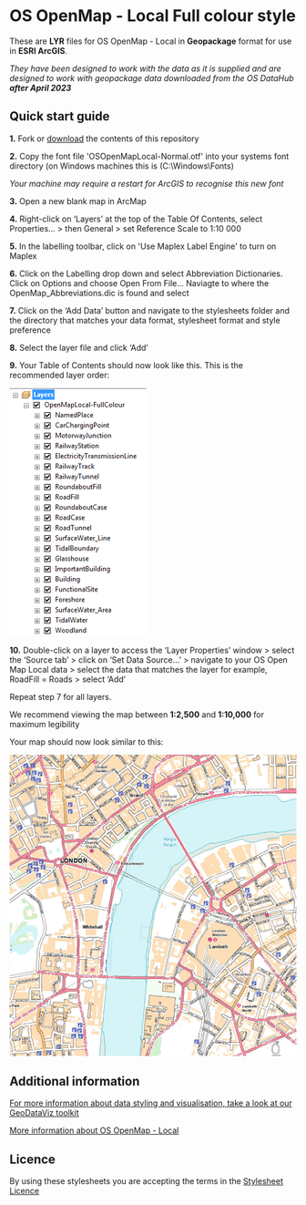 # OS OpenMap - Local Full colour style

These are **LYR** files for OS OpenMap - Local in **Geopackage** format for use in **ESRI ArcGIS**.

*They have been designed to work with the data as it is supplied and are designed to work with geopackage data downloaded from the OS DataHub **after April 2023***

## Quick start guide

**1.**  Fork or [download](https://github.com/OrdnanceSurvey/OS-OpenMap-Local-stylesheets/archive/master.zip) the contents of this repository

**2.**  Copy the font file 'OSOpenMapLocal-Normal.otf' into your systems font directory (on Windows machines this is (C:\Windows\Fonts)

*Your machine may require a restart for ArcGIS to recognise this new font*

**3.**  Open a new blank map in ArcMap

**4.** Right-click on ‘Layers’ at the top of the Table Of Contents, select Properties… > then General > set Reference Scale to 1:10 000

**5.**  In the labelling toolbar, click on 'Use Maplex Label Engine' to turn on Maplex

**6.**  Click on the Labelling drop down and select Abbreviation Dictionaries. Click on Options and choose Open From File... Naviagte to where the OpenMap_Abbreviations.dic is found and select

**7.**  Click on the ‘Add Data’ button and navigate to the stylesheets folder and the directory that matches your data format, stylesheet format and style preference

**8.**  Select the layer file and click ‘Add’

**9.**  Your Table of Contents should now look like this. This is the recommended layer order:

  ![Screenshot](https://github.com/OrdnanceSurvey/OS-OpenMap-Local-stylesheets/blob/e8f8d73d92cca81219eab7bd4e870a6072dc3502/Geopackage%20stylesheets%20(post%20April%202023)/ESRI%20stylesheets%20(LYR)/Full%20colour%20style/images/OML_FC_layer_order.png "Recommended layer order for OS Open Map Local")

**10.**  Double-click on a layer to access the ‘Layer Properties’ window > select the ‘Source tab’ > click on ‘Set Data Source…’ > navigate to your OS Open Map Local data > select the data that matches the layer for example, RoadFill = Roads > select ‘Add’

Repeat step 7 for all layers.

We recommend viewing the map between **1:2,500** and **1:10,000** for maximum legibility

Your map should now look similar to this: 

  ![Screenshot](https://github.com/OrdnanceSurvey/OS-OpenMap-Local-stylesheets/blob/f09348e23423a39cfdd6e71e63c529e2599395d7/Geopackage%20stylesheets%20(post%20April%202023)/ESRI%20stylesheets%20(LYR)/Full%20colour%20style/images/OML_FC_screenshot.JPG "Screenshot of OS OpenMap - Local")

## Additional information

[For more information about data styling and visualisation, take a look at our GeoDataViz toolkit](https://github.com/OrdnanceSurvey/GeoDataViz-Toolkit)

[More information about OS OpenMap - Local](http://www.ordnancesurvey.co.uk/business-and-government/products/os-open-map-local.html)

## Licence

By using these stylesheets you are accepting the terms in the [Stylesheet Licence](http://www.ordnancesurvey.co.uk/docs/licences/stylesheet-licence-v2.pdf)
